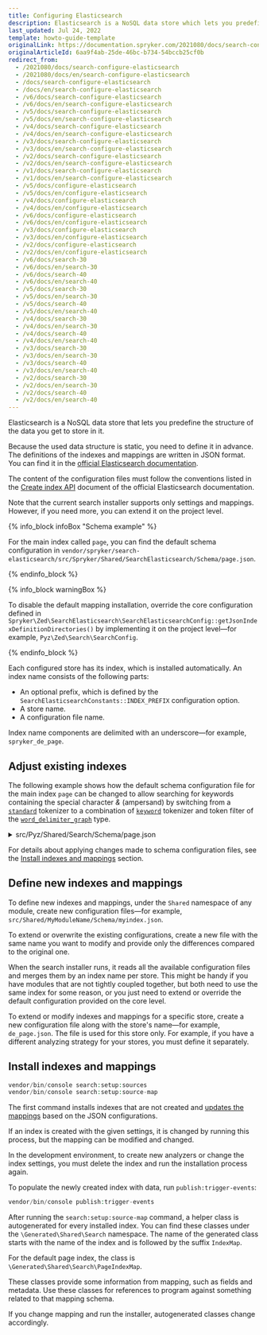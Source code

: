 ```yaml
---
title: Configuring Elasticsearch
description: Elasticsearch is a NoSQL data store which lets you predefine the structure of the data you store in it.
last_updated: Jul 24, 2022
template: howto-guide-template
originalLink: https://documentation.spryker.com/2021080/docs/search-configure-elasticsearch
originalArticleId: 6aa9f4ab-25de-46bc-b734-54bccb25cf0b
redirect_from:
  - /2021080/docs/search-configure-elasticsearch
  - /2021080/docs/en/search-configure-elasticsearch
  - /docs/search-configure-elasticsearch
  - /docs/en/search-configure-elasticsearch
  - /v6/docs/search-configure-elasticsearch
  - /v6/docs/en/search-configure-elasticsearch
  - /v5/docs/search-configure-elasticsearch
  - /v5/docs/en/search-configure-elasticsearch
  - /v4/docs/search-configure-elasticsearch
  - /v4/docs/en/search-configure-elasticsearch
  - /v3/docs/search-configure-elasticsearch
  - /v3/docs/en/search-configure-elasticsearch
  - /v2/docs/search-configure-elasticsearch
  - /v2/docs/en/search-configure-elasticsearch
  - /v1/docs/search-configure-elasticsearch
  - /v1/docs/en/search-configure-elasticsearch
  - /v5/docs/configure-elasticsearch
  - /v5/docs/en/configure-elasticsearch
  - /v4/docs/configure-elasticsearch
  - /v4/docs/en/configure-elasticsearch
  - /v6/docs/configure-elasticsearch
  - /v6/docs/en/configure-elasticsearch
  - /v3/docs/configure-elasticsearch
  - /v3/docs/en/configure-elasticsearch
  - /v2/docs/configure-elasticsearch
  - /v2/docs/en/configure-elasticsearch
  - /v6/docs/search-30
  - /v6/docs/en/search-30
  - /v6/docs/search-40
  - /v6/docs/en/search-40
  - /v5/docs/search-30
  - /v5/docs/en/search-30
  - /v5/docs/search-40
  - /v5/docs/en/search-40
  - /v4/docs/search-30
  - /v4/docs/en/search-30
  - /v4/docs/search-40
  - /v4/docs/en/search-40
  - /v3/docs/search-30
  - /v3/docs/en/search-30
  - /v3/docs/search-40
  - /v3/docs/en/search-40
  - /v2/docs/search-30
  - /v2/docs/en/search-30
  - /v2/docs/search-40
  - /v2/docs/en/search-40
---
```


Elasticsearch is a NoSQL data store that lets you predefine the structure of the data you get to store in it.

Because the used data structure is static, you need to define it in advance. The definitions of the indexes and mappings are written in JSON format. You can find it in the [official Elasticsearch documentation](https://www.elastic.co/guide/index.html).

The content of the configuration files must follow the conventions listed in the [Create index API](https://www.elastic.co/guide/en/elasticsearch/reference/current/indices-create-index.html) document of the official Elasticsearch documentation. 

Note that the current search installer supports only settings and mappings. However, if you need more, you can extend it on the project level.

{% info_block infoBox "Schema example" %}

For the main index called `page`, you can find the default schema configuration in `vendor/spryker/search-elasticsearch/src/Spryker/Shared/SearchElasticsearch/Schema/page.json`.

{% endinfo_block %}

{% info_block warningBox %}

To disable the default mapping installation, override the core configuration defined in `Spryker\Zed\SearchElasticsearch\SearchElasticsearchConfig::getJsonIndexDefinitionDirectories()` by implementing it on the project level—for example, `Pyz\Zed\Search\SearchConfig`.

{% endinfo_block %}

Each configured store has its index, which is installed automatically. An index name consists of the following parts:
* An optional prefix, which is defined by the `SearchElasticsearchConstants::INDEX_PREFIX` configuration option.
* A store name.
* A configuration file name. 

Index name components are delimited with an underscore—for example, `spryker_de_page`.

## Adjust existing indexes

The following example shows how the default schema configuration file for the main index `page` can be changed to allow searching for keywords containing the special character *&* (ampersand) by switching from a [`standard`](https://www.elastic.co/guide/en/elasticsearch/reference/current/analysis-standard-tokenizer.html) tokenizer to a combination of [`keyword`](https://www.elastic.co/guide/en/elasticsearch/reference/current/analysis-keyword-tokenizer.html) tokenizer and token filter of the [`word_delimiter_graph`](https://www.elastic.co/guide/en/elasticsearch/reference/8.2/analysis-word-delimiter-graph-tokenfilter.html) type.      

<details><summary markdown='span'>src/Pyz/Shared/Search/Schema/page.json</summary>

```json
{
    "settings": {
        "analysis": {
            "analyzer": {
                "fulltext_index_analyzer": {
                    "tokenizer": "keyword",
                    "filter": ["my_custom_word_delimiter_graph_filter", "lowercase", "fulltext_index_ngram_filter"]
                },
                "fulltext_search_analyzer": {
                    "tokenizer": "keyword",
                    "filter": ["custom_word_delimiter_graph_filter", "lowercase"]
                }
            },
            "filter": {
                "fulltext_index_ngram_filter": {
                    "type": "edge_ngram",
                    "min_gram": 2,
                    "max_gram": 20
                },
                "custom_word_delimiter_graph_filter": {
                    "type": "word_delimiter_graph",
                    "type_table": [ "& => ALPHA" ],
                    "split_on_case_change": false,
                    "split_on_numerics": false
                }
            }
        }
    },
    "mappings": {
        "page": {
            "properties": {
                "full-text": {
                    "analyzer": "fulltext_index_analyzer",
                    "search_analyzer": "fulltext_search_analyzer"
                },
                "full-text-boosted": {
                    "analyzer": "fulltext_index_analyzer",
                    "search_analyzer": "fulltext_search_analyzer"
                }
            }
        }
    }
}
```

</details>

For details about applying changes made to schema configuration files, see the [Install indexes and mappings](#install-indexes-and-mappings) section.

## Define new indexes and mappings

To define new indexes and mappings, under the `Shared` namespace of any module, create new configuration files—for example, `src/Shared/MyModuleName/Schema/myindex.json`.

To extend or overwrite the existing configurations, create a new file with the same name you want to modify and provide only the differences compared to the original one.

When the search installer runs, it reads all the available configuration files and merges them by an index name per store. This might be handy if you have modules that are not tightly coupled together, but both need to use the same index for some reason, or you just need to extend or override the default configuration provided on the core level.

To extend or modify indexes and mappings for a specific store, create a new configuration file along with the store's name—for example, `de_page.json`. The file is used for this store only. For example, if you have a different analyzing strategy for your stores, you must define it separately.

## Install indexes and mappings

```php
vendor/bin/console search:setup:sources
vendor/bin/console search:setup:source-map
```

The first command installs indexes that are not created and [updates the mappings](https://www.elastic.co/guide/en/elasticsearch/reference/current/indices-put-mapping.html) based on the JSON configurations.

If an index is created with the given settings, it is changed by running this process, but the mapping can be modified and changed.

In the development environment, to create new analyzers or change the index settings, you must delete the index and run the installation process again.

To populate the newly created index with data, run `publish:trigger-events`:
```php
vendor/bin/console publish:trigger-events
```

After running the `search:setup:source-map` command, a helper class is autogenerated for every installed index. You can find these classes under the `\Generated\Shared\Search` namespace. The name of the generated class starts with the name of the index and is followed by the suffix `IndexMap`.

For the default page index, the class is `\Generated\Shared\Search\PageIndexMap`.

These classes provide some information from mapping, such as fields and metadata. Use these classes for references to program against something related to that mapping schema.

If you change mapping and run the installer, autogenerated classes change accordingly.
